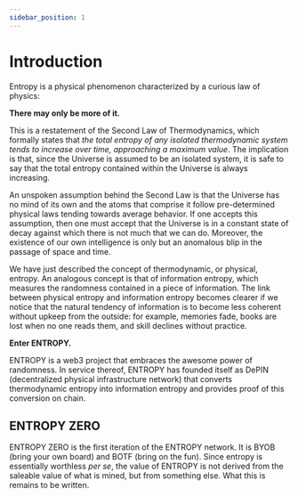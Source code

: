 ```yaml
---
sidebar_position: 1
---
```


# Introduction

Entropy is a physical phenomenon characterized by a curious law of physics:

**There may only be more of it.**

This is a restatement of the Second Law of Thermodynamics, which formally states that *the total entropy of any isolated thermodynamic system tends to increase over time, approaching a maximum value*. The implication is that, since the Universe is assumed to be an isolated system, it is safe to say that the total entropy contained within the Universe is always increasing.

An unspoken assumption behind the Second Law is that the Universe has no mind of its own and the atoms that comprise it follow pre-determined physical laws tending towards average behavior. If one accepts this assumption, then one must accept that the Universe is in a constant state of decay against which there is not much that we can do. Moreover, the existence of our own intelligence is only but an anomalous blip in the passage of space and time.

We have just described the concept of thermodynamic, or physical, entropy. An analogous concept is that of information entropy, which measures the randomness contained in a piece of information. The link between physical entropy and information entropy becomes clearer if we notice that the natural tendency of information is to become less coherent without upkeep from the outside: for example, memories fade, books are lost when no one reads them, and skill declines without practice.

**Enter ENTROPY.**

ENTROPY is a web3 project that embraces the awesome power of randomness. In service thereof, ENTROPY has founded itself as DePIN (decentralized physical infrastructure network) that converts thermodynamic entropy into information entropy and provides proof of this conversion on chain.

## ENTROPY ZERO

ENTROPY ZERO is the first iteration of the ENTROPY network. It is BYOB (bring your own board) and BOTF (bring on the fun). Since entropy is essentially worthless _per se_, the value of ENTROPY is not derived from the saleable value of what is mined, but from something else. What this is remains to be written.  